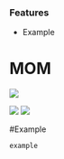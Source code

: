 ### Features

- Example

# MOM

![](https://raw.githubusercontent.com/Willianjesusdasilva/mom/main/assets/logo.png)

![](https://img.shields.io/badge/Python-v3.7-blue) ![](https://img.shields.io/badge/Status-BETA-purple)


#Example

```sh
example
```
